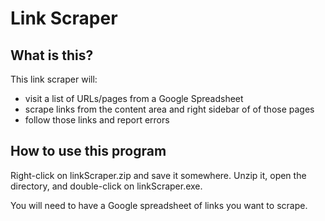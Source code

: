 Link Scraper
============

What is this?
-------------------
This link scraper will:
- visit a list of URLs/pages from a Google Spreadsheet
- scrape links from the content area and right sidebar of of those pages
- follow those links and report errors

How to use this program
----------------------------------
Right-click on linkScraper.zip and save it somewhere. Unzip it, open the directory, and double-click on linkScraper.exe.

You will need to have a Google spreadsheet of links you want to scrape.
